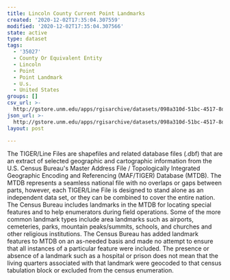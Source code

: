 ```yaml
---
title: Lincoln County Current Point Landmarks
created: '2020-12-02T17:35:04.307559'
modified: '2020-12-02T17:35:04.307566'
state: active
type: dataset
tags:
  - '35027'
  - County Or Equivalent Entity
  - Lincoln
  - Point
  - Point Landmark
  - U.s.
  - United States
groups: []
csv_url: >-
  http://gstore.unm.edu/apps/rgisarchive/datasets/098a310d-51bc-4517-8dfd-1b0037fab37a/tl_2010_35027_pointlm.derived.csv
json_url: >-
  http://gstore.unm.edu/apps/rgisarchive/datasets/098a310d-51bc-4517-8dfd-1b0037fab37a/tl_2010_35027_pointlm.derived.json
layout: post

---
```

The TIGER/Line Files are shapefiles and related database files (.dbf) that are an extract of selected geographic and cartographic information from the U.S. Census Bureau's Master Address File / Topologically Integrated Geographic Encoding and Referencing (MAF/TIGER) Database (MTDB).  The MTDB represents a seamless national file with no overlaps or gaps between parts, however, each TIGER/Line File is designed to stand alone as an independent data set, or they can be combined to cover the entire nation.  The Census Bureau includes landmarks in the MTDB for locating special features and to help enumerators during field operations.  Some of the more common landmark types include area landmarks such as airports, cemeteries, parks, mountain peaks/summits, schools, and churches and other religious institutions.  The Census Bureau has added landmark features to MTDB on an as-needed basis and made no attempt to ensure that all instances of a particular feature were included.  The presence or absence of a landmark such as a hospital or prison does not mean that the living quarters associated with that landmark were geocoded to that census tabulation block or excluded from the census enumeration.  

